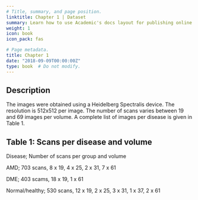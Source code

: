 ```yaml
---
# Title, summary, and page position.
linktitle: Chapter 1 | Dataset
summary: Learn how to use Academic's docs layout for publishing online courses, software documentation, and tutorials.
weight: 1
icon: book
icon_pack: fas

# Page metadata.
title: Chapter 1
date: "2018-09-09T00:00:00Z"
type: book  # Do not modify.
---
```


## Description

The images were obtained using a Heidelberg Spectralis device. The resolution is  512x512 per image. The number of scans varies between 19 and 69 images per volume. A complete list of images per disease is given in Table 1.

## Table 1: Scans per disease and volume

Disease;	Number of scans per group and volume

AMD; 703 scans, 8 x 19, 4 x 25, 2 x 31, 7 x 61

DME; 403 scams, 18 x 19, 1 x 61

Normal/healthy; 530 scans, 12 x 19, 2 x 25, 3 x 31, 1 x 37, 2 x 61
